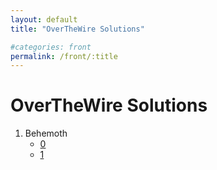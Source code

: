 ```yaml
---
layout: default
title: "OverTheWire Solutions"

#categories: front
permalink: /front/:title
---
```


# OverTheWire Solutions
1. Behemoth
    - [0](../04/08/2020/behemoth/0.html)
    - [1](../04/08/2020/behemoth/1.html)